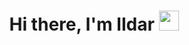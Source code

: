 <h1 align="center">Hi there, I'm Ildar</a> 
<img src="https://github.com/blackcater/blackcater/raw/main/images/Hi.gif" height="32"/></h1>

